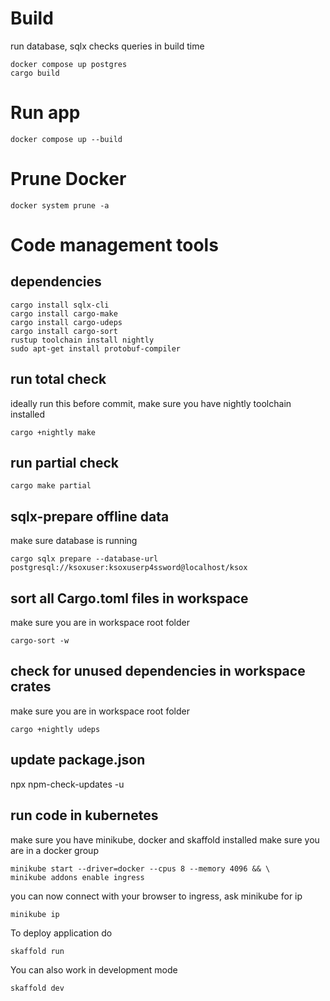 # Build
run database, sqlx checks queries in build time
```
docker compose up postgres
cargo build
```

# Run app
```
docker compose up --build
```

# Prune Docker
```
docker system prune -a
```

# Code management tools

## dependencies
```
cargo install sqlx-cli
cargo install cargo-make
cargo install cargo-udeps
cargo install cargo-sort
rustup toolchain install nightly
sudo apt-get install protobuf-compiler
```

## run total check
ideally run this before commit, make sure you have nightly toolchain installed
```
cargo +nightly make
```

## run partial check
```
cargo make partial
```

## sqlx-prepare offline data
make sure database is running
```
cargo sqlx prepare --database-url postgresql://ksoxuser:ksoxuserp4ssword@localhost/ksox
```

## sort all Cargo.toml files in workspace
make sure you are in workspace root folder
```
cargo-sort -w
```

## check for unused dependencies in workspace crates
make sure you are in workspace root folder
```
cargo +nightly udeps
```

## update package.json
npx npm-check-updates -u

## run code in kubernetes
make sure you have minikube, docker and skaffold installed
make sure you are in a docker group
```
minikube start --driver=docker --cpus 8 --memory 4096 && \
minikube addons enable ingress
```
you can now connect with your browser to ingress, ask minikube for ip
```
minikube ip
```
To deploy application do
```
skaffold run
```
You can also work in development mode
```
skaffold dev
```
